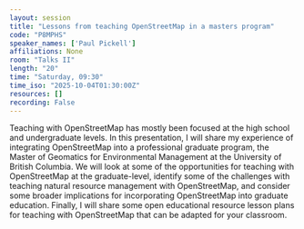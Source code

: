```yaml
---
layout: session
title: "Lessons from teaching OpenStreetMap in a masters program"
code: "P8MPHS"
speaker_names: ['Paul Pickell']
affiliations: None
room: "Talks II"
length: "20"
time: "Saturday, 09:30"
time_iso: "2025-10-04T01:30:00Z"
resources: []
recording: False
---
```


Teaching with OpenStreetMap has mostly been focused at the high school and undergraduate levels. In this presentation, I will share my experience of integrating OpenStreetMap into a professional graduate program, the Master of Geomatics for Environmental Management at the University of British Columbia. We will look at some of the opportunities for teaching with OpenStreetMap at the graduate-level, identify some of the challenges with teaching natural resource management with OpenStreetMap, and consider some broader implications for incorporating OpenStreetMap into graduate education. Finally, I will share some open educational resource lesson plans for teaching with OpenStreetMap that can be adapted for your classroom.

